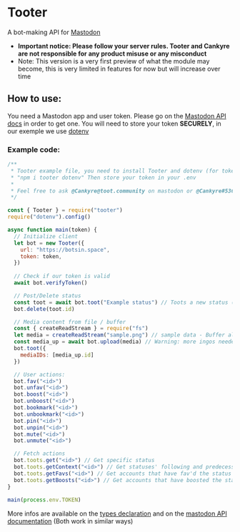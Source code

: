 # Tooter
A bot-making API for [Mastodon](https://mstdn.social)

* **Important notice: Please follow your server rules. Tooter and Cankyre are not responsible for any product misuse or any misconduct**
* Note: This version is a very first preview of what the module may become, this is very limited in features for now but will increase over time

## How to use:
You need a Mastodon app and user token. Please go on the [Mastodon API docs](https://docs.joinmastodon.org/client/authorized/) in order to get one. You will need to store your token **SECURELY**, in our exemple we use [dotenv](https://www.npmjs.com/package/dotenv)

### Example code:
```js
/**
 * Tooter example file, you need to install Tooter and dotenv (for token storage)
 * "npm i tooter dotenv" Then store your token in your .env
 * 
 * Feel free to ask @Cankyre@toot.community on mastodon or @Cankyre#5361 on Discord for more help.
 */

const { Tooter } = require("tooter")
require("dotenv").config()

async function main(token) {
  // Initialize client
  let bot = new Tooter({
    url: "https://botsin.space",
    token: token,
  })
  
  // Check if our token is valid
  await bot.verifyToken()

  // Post/Delete status
  const toot = await bot.toot("Example status") // Toots a new status (Handles polls and media) 
  bot.delete(toot.id)

  // Media content from file / buffer
  const { createReadStream } = require("fs")
  let media = createReadStream("sample.png") // sample data - Buffer also works if giving filename
  const media_up = await bot.upload(media) // Warning: more ingos needed if giving a buffer (see type UploadOptions)
  bot.toot({
    mediaIDs: [media_up.id]
  })

  // User actions:
  bot.fav("<id>")
  bot.unfav("<id>")
  bot.boost("<id>")
  bot.unboost("<id>")
  bot.bookmark("<id>")
  bot.unbookmark("<id>")
  bot.pin("<id>")
  bot.unpin("<id>")
  bot.mute("<id>")
  bot.unmute("<id>")

  // Fetch actions
  bot.toots.get("<id>") // Get specific status
  bot.toots.getContext("<id>") // Get statuses' following and predecessor statuses
  bot.toots.getFavs("<id>") // Get accounts that have fav'd the status
  bot.toots.getBoosts("<id>") // Get accounts that have boosted the status
}
  
main(process.env.TOKEN)
```
More infos are available on the [types declaration](https://github.com/Cankyre/Tooter/blob/main/src/types.ts) and on the [mastodon API documentation](https://docs.joinmastodon.org/client/authorized/) (Both work in similar ways)